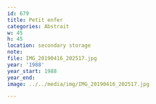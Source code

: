```yaml
---
id: 679
title: Petit enfer
categories: Abstrait
w: 45
h: 45
location: secondary storage
note:
file: IMG_20190416_202517.jpg
year: '1988'
year_start: 1988
year_end:
image: ../../media/img/IMG_20190416_202517.jpg

---
```

